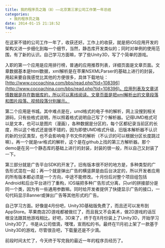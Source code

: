```yaml
---
title: 我的程序员之路（8）——北京第三家公司工作第一年总结
categories:
  - 我的程序员之路
date: 2014-01-15 21:18:52
tags:
---
```


在这家不错的公司工作一年了，收获还好。工作上的收获，就是把iOS应用开发的架构又进一步细化到每一个细节，当然，静态库开发类似的；同时对单例的使用范围，有了新的认识。自己学习方面嘛，学了些Unity3D，写了个简单的游戏。

入职的第一个应用是应用排行榜，普通的应用推荐列表，详细页面是文章页面。文章数据基本是html数据，xml解析是在苹果NSXMLParser的基础上进行的封装，用起来要自我感觉比其他的方便很多，具体下载地址：[http://www.cocoachina.com/bbs/read.php?tid=108396](http://www.cocoachina.com/bbs/read.php?tid=108396)。应用列表及文章详情数据是存在数据库的，所以可以离线阅读。文章页面是把xml解析出的文章段落和图片段落、视频段落分别展示。

第二个应用是书城。其中难点是在，umd格式的电子书的解析，网上没搜到相关源码，只有些格式说明，所以照着格式说明自己写了个解析器。记得UMD格式可以是文本，也可以是图片（漫画），各种数据是分区的，每个区都纪录当前区的长度，所以这个格式还是很不错的，因为即使UMD格式升级，旧版本解析器不认识的新的分区类型，也不会影响电子书文件的解析（不认识的可以根据分区长度跳过嘛）。再一个就是rar格式的解析，这个是在github上找的第三方解析器。那个demo是在另一个静态库的基础上进行的封装，封装的很一般，所以自己又封装了一下。

第三部分就是广告平台SDK的开发了。旧有版本很不好的地方是，多种类型的广告形式混在一起；再一个就是弹出广告的横竖屏是由后台决定的，所以开发者应用的所有版本都必须是一个方向，中途不能修改。十月份后对整个项目组包括Android和后台平台进行了重构，IOS端把多种广告形式分离，只url的拼接部分是同一个类，因为有一些通用参数嘛。同时给开发者提供了快捷显示广告的接口，一句代码显示Banner或弹出广告等其他形式的广告。

自己学习方面。好像是4月份吧，Unity3D基础版免费了，而且还可以发布到AppStore。苹果商店2D游戏都被做烂了，而且我又不会美术，做2D游戏的话压根没法跟其他游戏相比。好吧，3D来了，终于在8月份装上了Unity3D，开始学习Unity3D了，书是从公司借滴，嘿嘿，宣雨松的书。最终在11月初上架了一款基于Unity3D的游戏，尽管很丑吧，下载量还是不少滴。

前段时间太忙了，今天终于写完我的最近一年的程序员经历了。
